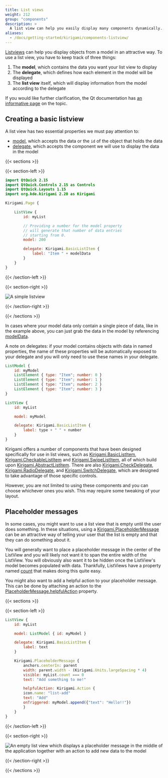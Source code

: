 ```yaml
---
title: List views
weight: 212
group: "components"
description: >
  A list view can help you easily display many components dynamically.
aliases:
  - /docs/getting-started/kirigami/components-listview/
---
```


[Listviews](docs:qtquick;QtQuick.ListView) can help you display objects from a model in an attractive way. To use a list view, you have to keep track of three things:

1. The **model**, which contains the data you want your list view to display
2. The **delegate**, which defines how each element in the model will be displayed
3. The **list view** itself, which will display information from the model according to the delegate

If you would like further clarification, the Qt documentation has [an informative page](https://doc.qt.io/qt-5/qtquick-modelviewsdata-modelview.html) on the topic.

## Creating a basic listview

A list view has two essential properties we must pay attention to:

- [model](https://doc.qt.io/qt-6/qml-qtquick-listview.html#model-prop), which accepts the data or the `id` of the object that holds the data
- [delegate](https://doc.qt.io/qt-6/qml-qtquick-listview.html#delegate-prop), which accepts the component we will use to display the data in the model

{{< sections >}}

{{< section-left >}}

```qml
import QtQuick 2.15
import QtQuick.Controls 2.15 as Controls
import QtQuick.Layouts 1.15
import org.kde.kirigami 2.20 as Kirigami

Kirigami.Page {

    ListView {
        id: myList

        // Providing a number for the model property
        // will generate that number of data entries
        // starting from 0.
        model: 200

        delegate: Kirigami.BasicListItem {
            label: "Item " + modelData
        }
    }
}
```

{{< /section-left >}}

{{< section-right >}}

![A simple listview](/docs/getting-started/kirigami/components-listview/listview-simple.png)

{{< /section-right >}}

{{< /sections >}}

In cases where your model data only contain a single piece of data, like in the example above, you can just grab the data in the model by referencing [modelData](https://doc.qt.io/qt-6/qtquick-modelviewsdata-modelview.html#models).

A note on delegates: if your model contains objects with data in named properties, the name of these properties will be automatically exposed to your delegate and you will only need to use these names in your delegate.

```qml
ListModel {
    id: myModel
    ListElement { type: "Item"; number: 0 }
    ListElement { type: "Item"; number: 1 }
    ListElement { type: "Item"; number: 2 }
    ListElement { type: "Item"; number: 3 }
}

ListView {
    id: myList

    model: myModel

    delegate: Kirigami.BasicListItem {
        label: type + " " + number
    }
}
```

Kirigami offers a number of components that have been designed specifically for use in list views, such as [Kirigami.BasicListItem](docs:kirigami2;BasicListItem), [Kirigami.CheckableListItem](docs:kirigami2;CheckableListItem) and [Kirigami.SwipeListItem](docs:kirigami2;SwipeListItem), all of which build upon [Kirigami.AbstractListItem](docs:kirigami2;AbstractListItem). There are also [Kirigami.CheckDelegate](docs:kirigami2;CheckDelegate), [Kirigami.RadioDelegate](docs:kirigami2;RadioDelegate), and [Kirigami.SwitchDelegate](docs:kirigami2;SwitchDelegate), which are designed to take advantage of those specific controls.

However, you are not limited to using these components and you can choose whichever ones you wish. This may require some tweaking of your layout.

## Placeholder messages

In some cases, you might want to use a list view that is empty until the user does something. In these situations, using a [Kirigami.PlaceholderMessage](docs:kirigami2;PlaceholderMessage) can be an attractive way of telling your user that the list is empty and that they can do something about it.

You will generally want to place a placeholder message in the center of the ListView and you will likely not want it to span the entire width of the ListView. You will obviously also want it to be hidden once the ListView's model becomes populated with data. Thankfully, ListViews have a property named [count](https://doc.qt.io/qt-6/qml-qtquick-listview.html#count-prop) that makes doing this quite easy.

You might also want to add a helpful action to your placeholder message. This can be done by attaching an action to the [PlaceholderMessage.helpfulAction](docs:kirigami2;PlaceholderMessage::helpfulAction) property.

{{< sections >}}

{{< section-left >}}

```qml
ListView {
    id: myList

    model: ListModel { id: myModel }

    delegate: Kirigami.BasicListItem {
        label: text
    }

    Kirigami.PlaceholderMessage {
        anchors.centerIn: parent
        width: parent.width - (Kirigami.Units.largeSpacing * 4)
        visible: myList.count === 0
        text: "Add something to me!"

        helpfulAction: Kirigami.Action {
        icon.name: "list-add"
        text: "Add"
        onTriggered: myModel.append({"text": "Hello!!"})
        }
    }
}

```

{{< /section-left >}}

{{< section-right >}}

![An empty list view which displays a placeholder message in the middle of the application together with an action to add new data to the model](/docs/getting-started/kirigami/components-listview/listview-placeholdermessage.png)

{{< /section-right >}}

{{< /sections >}}
